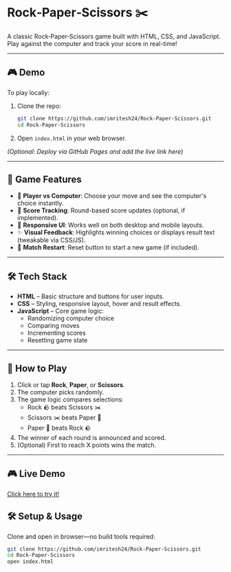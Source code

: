 # Rock‑Paper‑Scissors ✂️

A classic Rock‑Paper‑Scissors game built with HTML, CSS, and JavaScript. Play against the computer and track your score in real-time!

---

## 🎮 Demo

To play locally:
1. Clone the repo:
    ```bash
    git clone https://github.com/imritesh24/Rock-Paper-Scissors.git
    cd Rock-Paper-Scissors
    ```
2. Open `index.html` in your web browser.

*(Optional: Deploy via GitHub Pages and add the live link here)*

---

## 🧩 Game Features

- 👥 **Player vs Computer**: Choose your move and see the computer's choice instantly.
- 🔄 **Score Tracking**: Round-based score updates (optional, if implemented).
- 🎨 **Responsive UI**: Works well on both desktop and mobile layouts.
- ✨ **Visual Feedback**: Highlights winning choices or displays result text (tweakable via CSS/JS).
- 🔁 **Match Restart**: Reset button to start a new game (if included).

---

## 🛠️ Tech Stack

- **HTML** – Basic structure and buttons for user inputs.
- **CSS** – Styling, responsive layout, hover and result effects.
- **JavaScript** – Core game logic:
  - Randomizing computer choice
  - Comparing moves
  - Incrementing scores
  - Resetting game state

---

## 🧭 How to Play

1. Click or tap **Rock**, **Paper**, or **Scissors**.
2. The computer picks randomly.
3. The game logic compares selections:
   - Rock 🪨 beats Scissors ✂️
   - Scissors ✂️ beats Paper 📄
   - Paper 📄 beats Rock 🪨
4. The winner of each round is announced and scored.
5. (Optional) First to reach X points wins the match.

---

## 🎮 Live Demo
[Click here to try it!](https://imritesh24.github.io/Rock-Paper-Scissors/)


## 🛠️ Setup & Usage

Clone and open in browser—no build tools required:

```bash
git clone https://github.com/imritesh24/Rock-Paper-Scissors.git
cd Rock-Paper-Scissors
open index.html

